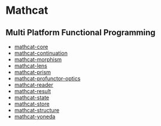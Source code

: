# Mathcat

## Multi Platform Functional Programming

 - [mathcat-core](https://github.com/evoleq/mathcat-core)
 - [mathcat-continuation](https://github.com/evoleq/mathcat-continuation)
 - [mathcat-morphism](https://github.com/evoleq/mathcat-morphism)
 - [mathcat-lens](https://github.com/evoleq/mathcat-lens)
 - [mathcat-prism](https://github.com/evoleq/mathcat-prism)
 - [mathcat-profunctor-optics](https://github.com/evoleq/mathcat-profunctor-optics)
 - [mathcat-reader](https://github.com/evoleq/mathcat-reader)
 - [mathcat-result](https://github.com/evoleq/mathcat-result)
 - [mathcat-state](https://github.com/evoleq/mathcat-state)
 - [mathcat-store](https://github.com/evoleq/mathcat-store)
 - [mathcat-structure](https://github.com/evoleq/mathcat-structure)
 - [mathcat-yoneda](https://github.com/evoleq/mathcat-yoneda)
 <!-- [mathcat-operator-tree](https://github.com/evoleq/mathcat-operator-tree) -->
 
<!--
## Dependency Tree
 - Core
    - Morphism
        - Continuation
        - Reader
        - State
        - Store
            - Lens
        - Yoneda    
    - Result
    - Structure
-->